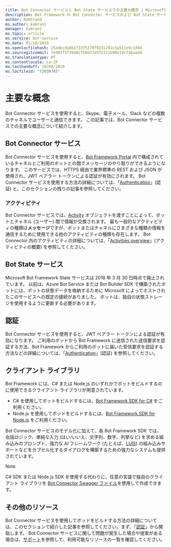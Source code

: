 ```yaml
---
title: Bot Connector サービスと Bot State サービスでの主要な概念 | Microsoft Docs
description: Bot Framework の Bot Connector サービスおよび Bot State サービスでの主要な概念について説明します。
author: RobStand
ms.author: kamrani
manager: kamrani
ms.topic: article
ms.service: bot-service
ms.date: 01/16/2019
ms.openlocfilehash: 25adbcda6b1f33f5379f9231291c5a511e9c1d04
ms.sourcegitcommit: 7e901f5f39a0cfb0d37e532321b90a1dcf4baadd
ms.translationtype: HT
ms.contentlocale: ja-JP
ms.lasthandoff: 10/08/2019
ms.locfileid: "72039745"
---
```

# <a name="key-concepts"></a>主要な概念

Bot Connector サービスを使用すると、Skype、電子メール、Slack などの複数のチャネルでユーザーと通信できます。 この記事では、Bot Connector サービスでの主要な概念について紹介します。

## <a name="bot-connector-service"></a>Bot Connector サービス

Bot Connector サービスを使用すると、<a href="https://dev.botframework.com/" target="_blank">Bot Framework Portal</a> 内で構成されているチャネルとご利用のボットとの間でメッセージのやり取りができるようになります。 このサービスでは、HTTPS 経由で業界標準の REST および JSON が使用され、JWT ベアラー トークンによる認証が有効にされます。 Bot Connector サービスを使用する方法の詳細については、「[Authentication](bot-framework-rest-connector-authentication.md)」(認証) と、このセクションの残りの記事を参照してください。

### <a name="activity"></a>アクティビティ

Bot Connector サービスでは、[Activity][Activity] オブジェクトを渡すことによって、ボットとチャネル (ユーザー) 間で情報が交換されます。 最も一般的なアクティビティの種類は**メッセージ**ですが、ボットまたはチャネルにさまざまな種類の情報を通信するために使用できる他のアクティビティの種類も存在します。 Bot Connector 内のアクティビティの詳細については、「[Activities overview](https://aka.ms/botSpecs-activitySchema)」(アクティビティの概要) を参照してください。

## <a name="bot-state-service"></a>Bot State サービス

Microsoft Bot Framework State サービスは 2018 年 3 月 30 日時点で廃止されています。 以前は、Azure Bot Service または Bot Builder SDK で構築されたボットには、ボットの状態データを格納するために Microsoft によってホストされたこのサービスへの既定の接続がありました。 ボットは、独自の状態ストレージを使用するように更新する必要があります。

## <a name="authentication"></a>認証

Bot Connector サービスを使用すると、JWT ベアラー トークンによる認証が有効になります。 ご利用のボッドから Bot Framework に送信された送信要求を認証する方法、Bot Framework からご利用のボットに届いた受信要求を認証する方法などの詳細については、「[Authentication](bot-framework-rest-connector-authentication.md)」(認証) を参照してください。 

## <a name="client-libraries"></a>クライアント ライブラリ

Bot Framework には、C# または Node.js のいずれかでボットをビルドするのに使用できるクライアント ライブラリが用意されています。 

- C# を使用してボットをビルドするには、[Bot Framework SDK for C#](../dotnet/bot-builder-dotnet-overview.md) をご利用ください。 
- Node.js を使用してボッドをビルドするには、[Bot Framework SDK for Node.js](../nodejs/index.md) をご利用ください。 

Bot Connector サービスのモデル化に加えて、各 Bot Framework SDK では、会話ロジック、単純な入力 (はい/いいえ、文字列、数字、列挙など) を求める組み込みのプロンプト、強力な AI フレームワーク (たとえば、<a href="https://www.luis.ai/" target="_blank">LUIS</a>) の組み込みサポートなどをカプセル化するダイアログを構築するための強力なシステムも提供されています。 

> [!NOTE]
> C# SDK または Node.js SDK を使用する代わりに、任意の言語で独自のクライアント ライブラリを <a href="https://aka.ms/connector-swagger-file" target="_blank">Bot Connector Swagger ファイル</a>を使用して作成できます。

## <a name="additional-resources"></a>その他のリソース

Bot Connector サービスを使用してボッドをビルドする方法の詳細については、このセクションで紹介した記事を参照してください。まず、「[認証](bot-framework-rest-connector-authentication.md)」から開始します。 Bot Connector サービスに関して問題が発生した場合や提案がある場合は、[サポート](../bot-service-resources-links-help.md)を参照して、利用可能なリソースの一覧を確認してください。 

[Activity]: bot-framework-rest-connector-api-reference.md#activity-object
